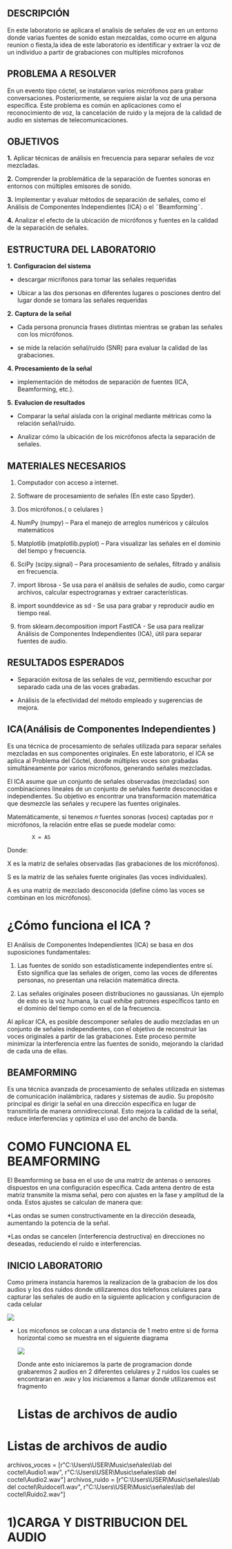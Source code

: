 ## DESCRIPCIÓN

En este laboratorio se aplicara el analisis de señales de voz en un entorno donde varias 
fuentes de sonido estan mezcaldas, como ocurre en alguna reunion o fiesta,la idea de este 
laboratorio es identificar y extraer la voz de un individuo a partir de grabaciones con multiples 
microfonos 

## PROBLEMA A RESOLVER 
En un evento tipo cóctel, se instalaron varios micrófonos para grabar conversaciones. Posteriormente, 
se requiere aislar la voz de una persona específica. Este problema es común en aplicaciones como el reconocimiento de voz, la cancelación de ruido y la mejora de la calidad de audio en sistemas de telecomunicaciones.

## OBJETIVOS

**1.** Aplicar técnicas de análisis en frecuencia para separar señales de voz mezcladas.

**2.** Comprender la problemática de la separación de fuentes sonoras en entornos con múltiples emisores de sonido.

**3.** Implementar y evaluar métodos de separación de señales,
como el Análisis de Componentes Independientes (ICA) o el ¨Beamforming¨.

**4.** Analizar el efecto de la ubicación de micrófonos y fuentes en la calidad de la separación de señales.

## ESTRUCTURA DEL LABORATORIO

**1.**  **Configuracion del sistema**
   
  - descargar micrifonos para tomar las señales requeridas 
  
  - Ubicar a las dos personas en diferentes lugares o posciones dentro 
    del lugar donde se tomara las señales  requeridas 
  
**2.** **Captura de la señal**
   
   - Cada persona pronuncia frases distintas mientras se graban las señales con los micrófonos.
   
   - se mide la relación señal/ruido (SNR) para evaluar la calidad de las grabaciones.
   
**4.**    **Procesamiento de la señal**

   - implementación de métodos de separación de fuentes (ICA, Beamforming, etc.).

**5.** **Evalucion de resultados**

   - Comparar la señal aislada con la original mediante métricas como la relación señal/ruido.
   
   - Analizar cómo la ubicación de los micrófonos afecta la separación de señales.
   
## MATERIALES NECESARIOS
1) Computador con acceso a internet.

2) Software de procesamiento de señales (En este caso Spyder).

3) Dos micrófonos.( o celulares )

4) NumPy (numpy) – Para el manejo de arreglos numéricos y cálculos matemáticos

5) Matplotlib (matplotlib.pyplot) – Para visualizar las señales en el dominio del tiempo y frecuencia.

6) SciPy (scipy.signal) – Para procesamiento de señales, filtrado y análisis en frecuencia.
   
7) import librosa  - Se usa para el análisis de señales de audio, como cargar archivos, calcular espectrogramas y extraer características.

8) import sounddevice as sd - Se usa para grabar y reproducir audio en tiempo real.

9) from sklearn.decomposition import FastICA  -  Se usa para realizar Análisis de Componentes Independientes (ICA), útil para separar fuentes de audio.

## RESULTADOS ESPERADOS

- Separación exitosa de las señales de voz, permitiendo escuchar por separado cada una de las voces grabadas.

- Análisis de la efectividad del método empleado y sugerencias de mejora.

## ICA(Análisis de Componentes Independientes )
Es una técnica de procesamiento de señales utilizada para separar señales mezcladas en sus componentes originales. En este laboratorio, el ICA se aplica al Problema del Cóctel, donde múltiples voces son grabadas simultáneamente por varios micrófonos, generando señales mezcladas.

El ICA asume que un conjunto de señales observadas (mezcladas) son combinaciones lineales de un conjunto de señales fuente desconocidas e independientes. Su objetivo es encontrar una transformación matemática que desmezcle las señales y recupere las fuentes originales.

Matemáticamente, si tenemos 𝑛 fuentes sonoras (voces) captadas por 𝑛 micrófonos, la relación entre ellas se puede modelar como:

            X = AS
Donde:

X es la matriz de señales observadas (las grabaciones de los micrófonos).

S es la matriz de las señales fuente originales (las voces individuales).

A es una matriz de mezclado desconocida (define cómo las voces se combinan en los micrófonos).

# ¿Cómo funciona el ICA ?

El Análisis de Componentes Independientes (ICA) se basa en dos suposiciones fundamentales:

1) Las fuentes de sonido son estadísticamente independientes entre sí. Esto significa que las señales de origen, como las voces de diferentes personas, no presentan una relación matemática directa.
   
2) Las señales originales poseen distribuciones no gaussianas. Un ejemplo de esto es la voz humana, la cual exhibe patrones específicos tanto en el dominio del tiempo como en el de la frecuencia.
   
Al aplicar ICA, es posible descomponer señales de audio mezcladas en un conjunto de señales independientes, con el objetivo de reconstruir las voces originales a partir de las grabaciones. Este proceso permite minimizar la interferencia entre las fuentes de sonido, mejorando la claridad de cada una de ellas.

## BEAMFORMING

Es una técnica avanzada de procesamiento de señales utilizada en sistemas de comunicación inalámbrica, radares y sistemas de audio. Su propósito principal es dirigir la señal en una dirección específica en lugar de transmitirla de manera omnidireccional. Esto mejora la calidad de la señal, reduce interferencias y optimiza el uso del ancho de banda.

# COMO FUNCIONA EL BEAMFORMING

El Beamforming se basa en el uso de una matriz de antenas o sensores dispuestos en una configuración específica. Cada antena dentro de esta matriz transmite la misma señal, pero con ajustes en la fase y amplitud de la onda. Estos ajustes se calculan de manera que:

*Las ondas se sumen constructivamente en la dirección deseada, aumentando la potencia de la señal.

*Las ondas se cancelen (interferencia destructiva) en direcciones no deseadas, reduciendo el ruido e interferencias.

## INICIO LABORATORIO 

Como primera instancia haremos la realizacion de la grabacion de los dos audios y los dos ruidos donde utilizaremos dos telefonos celulares para capturar las señales de audio en la siguiente aplicacion y configuracion de cada celular

![](https://github.com/Nupan07/Laboratorio-del-coctel/blob/main/Grabadoradevoz.jpg)


- Los micofonos se colocan a una distancia de 1 metro entre si de forma horizontal como se muestra en el siguiente diagrama
  
   ![](https://github.com/Nupan07/Laboratorio-del-coctel/blob/main/Microfonos.jpg)

  Donde ante esto iniciaremos la parte de programacion donde grabaremos 2 audios en 2 diferentes celulares y 2 ruidos los cuales se encontraran en .wav y los iniciaremos a llamar donde utilizaremos est fragmento

  # Listas de archivos de audio
# Listas de archivos de audio
archivos_voces = [r"C:\Users\USER\Music\señales\lab del coctel\Audio1.wav", 
                  r"C:\Users\USER\Music\señales\lab del coctel\Audio2.wav"]
archivos_ruido = [r"C:\Users\USER\Music\señales\lab del coctel\Ruidocel1.wav", 
                  r"C:\Users\USER\Music\señales\lab del coctel\Ruido2.wav"]
# 1)CARGA Y DISTRIBUCION DEL AUDIO 

